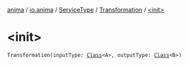 [anima](../../../index.md) / [io.anima](../../index.md) / [ServiceType](../index.md) / [Transformation](index.md) / [&lt;init&gt;](./-init-.md)

# &lt;init&gt;

`Transformation(inputType: `[`Class`](https://docs.oracle.com/javase/6/docs/api/java/lang/Class.html)`<A>, outputType: `[`Class`](https://docs.oracle.com/javase/6/docs/api/java/lang/Class.html)`<B>)`